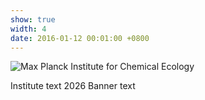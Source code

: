 ```yaml
---
show: true
width: 4
date: 2016-01-12 00:01:00 +0800
---
```


<div> 
<img data-src="{{ 'assets/images/photos/HP_Institute2G_0852m.jpg' | relative_url }}" class="lazy w-100 rounded"  src="{{ '/assets/images/empty_300x200.png' | relative_url }}" data-toggle="tooltip" data-placement="top" title="Max Planck Institute for Chemical Ecology">
   <div class="card-body">
    <p class="card-text">
      Institute text 2026 Banner text
    </p> 
  </div> 
</div>
